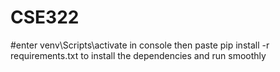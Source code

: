 # CSE322
#enter venv\Scripts\activate in console then paste pip install -r requirements.txt to install the dependencies and run smoothly